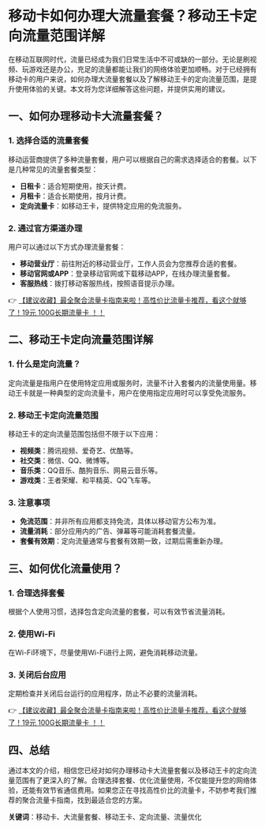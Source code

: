 # 移动卡如何办理大流量套餐？移动王卡定向流量范围详解

在移动互联网时代，流量已经成为我们日常生活中不可或缺的一部分。无论是刷视频、玩游戏还是办公，充足的流量都能让我们的网络体验更加顺畅。对于已经拥有移动卡的用户来说，如何办理大流量套餐以及了解移动王卡的定向流量范围，是提升使用体验的关键。本文将为您详细解答这些问题，并提供实用的建议。

## 一、如何办理移动卡大流量套餐？

### 1. 选择合适的流量套餐
移动运营商提供了多种流量套餐，用户可以根据自己的需求选择适合的套餐。以下是几种常见的流量套餐类型：
- **日租卡**：适合短期使用，按天计费。
- **月租卡**：适合长期使用，按月计费。
- **定向流量卡**：如移动王卡，提供特定应用的免流服务。

### 2. 通过官方渠道办理
用户可以通过以下方式办理流量套餐：
- **移动营业厅**：前往附近的移动营业厅，工作人员会为您推荐合适的套餐。
- **移动官网或APP**：登录移动官网或下载移动APP，在线办理流量套餐。
- **客服热线**：拨打移动客服热线，按照语音提示办理。

👉 [【建议收藏】最全聚合流量卡指南来啦！高性价比流量卡推荐，看这个就够了！19元 100G长期流量卡 ！！](https://bit.ly/Liuliangka)

## 二、移动王卡定向流量范围详解

### 1. 什么是定向流量？
定向流量是指用户在使用特定应用或服务时，流量不计入套餐内的流量使用量。移动王卡就是一种典型的定向流量卡，用户在使用指定应用时可以享受免流服务。

### 2. 移动王卡定向流量范围
移动王卡的定向流量范围包括但不限于以下应用：
- **视频类**：腾讯视频、爱奇艺、优酷等。
- **社交类**：微信、QQ、微博等。
- **音乐类**：QQ音乐、酷狗音乐、网易云音乐等。
- **游戏类**：王者荣耀、和平精英、QQ飞车等。

### 3. 注意事项
- **免流范围**：并非所有应用都支持免流，具体以移动官方公布为准。
- **流量消耗**：部分应用内的广告、弹幕等可能消耗套餐流量。
- **套餐有效期**：定向流量通常与套餐有效期一致，过期后需重新办理。

## 三、如何优化流量使用？

### 1. 合理选择套餐
根据个人使用习惯，选择包含定向流量的套餐，可以有效节省流量消耗。

### 2. 使用Wi-Fi
在Wi-Fi环境下，尽量使用Wi-Fi进行上网，避免消耗移动流量。

### 3. 关闭后台应用
定期检查并关闭后台运行的应用程序，防止不必要的流量消耗。

👉 [【建议收藏】最全聚合流量卡指南来啦！高性价比流量卡推荐，看这个就够了！19元 100G长期流量卡 ！！](https://bit.ly/Liuliangka)

## 四、总结

通过本文的介绍，相信您已经对如何办理移动卡大流量套餐以及移动王卡的定向流量范围有了更深入的了解。合理选择套餐、优化流量使用，不仅能提升您的网络体验，还能有效节省通信费用。如果您正在寻找高性价比的流量卡，不妨参考我们推荐的聚合流量卡指南，找到最适合您的方案。

**关键词**：移动卡、大流量套餐、移动王卡、定向流量、流量优化